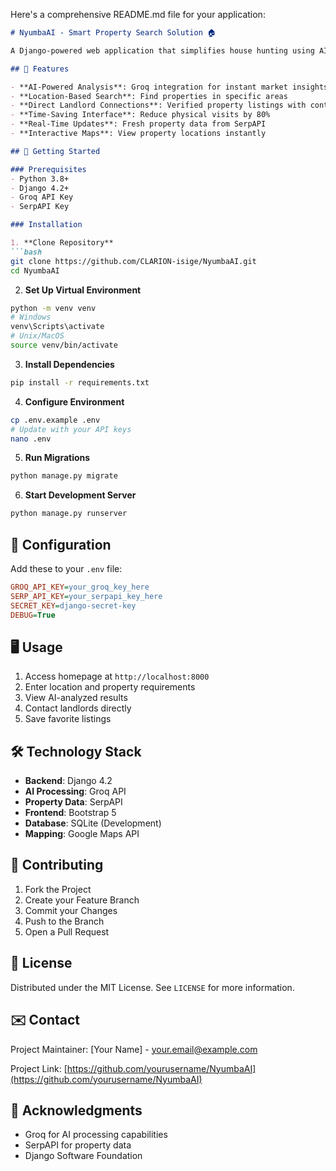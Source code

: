 Here's a comprehensive README.md file for your application:

```markdown
# NyumbaAI - Smart Property Search Solution 🏠

A Django-powered web application that simplifies house hunting using AI analysis and real-time property data.

## 📌 Features

- **AI-Powered Analysis**: Groq integration for instant market insights
- **Location-Based Search**: Find properties in specific areas
- **Direct Landlord Connections**: Verified property listings with contact info
- **Time-Saving Interface**: Reduce physical visits by 80%
- **Real-Time Updates**: Fresh property data from SerpAPI
- **Interactive Maps**: View property locations instantly

## 🚀 Getting Started

### Prerequisites
- Python 3.8+
- Django 4.2+
- Groq API Key
- SerpAPI Key

### Installation

1. **Clone Repository**
```bash
git clone https://github.com/CLARION-isige/NyumbaAI.git
cd NyumbaAI
```

2. **Set Up Virtual Environment**
```bash
python -m venv venv
# Windows
venv\Scripts\activate
# Unix/MacOS
source venv/bin/activate
```

3. **Install Dependencies**
```bash
pip install -r requirements.txt
```

4. **Configure Environment**
```bash
cp .env.example .env
# Update with your API keys
nano .env
```

5. **Run Migrations**
```bash
python manage.py migrate
```

6. **Start Development Server**
```bash
python manage.py runserver
```

## 🔧 Configuration

Add these to your `.env` file:
```ini
GROQ_API_KEY=your_groq_key_here
SERP_API_KEY=your_serpapi_key_here
SECRET_KEY=django-secret-key
DEBUG=True
```

## 🖥️ Usage

1. Access homepage at `http://localhost:8000`
2. Enter location and property requirements
3. View AI-analyzed results
4. Contact landlords directly
5. Save favorite listings

## 🛠️ Technology Stack

- **Backend**: Django 4.2
- **AI Processing**: Groq API
- **Property Data**: SerpAPI
- **Frontend**: Bootstrap 5
- **Database**: SQLite (Development)
- **Mapping**: Google Maps API


## 🤝 Contributing

1. Fork the Project
2. Create your Feature Branch
3. Commit your Changes
4. Push to the Branch
5. Open a Pull Request

## 📜 License

Distributed under the MIT License. See `LICENSE` for more information.

## ✉️ Contact

Project Maintainer: [Your Name] - your.email@example.com

Project Link: [https://github.com/yourusername/NyumbaAI](https://github.com/yourusername/NyumbaAI)

## 🙏 Acknowledgments

- Groq for AI processing capabilities
- SerpAPI for property data
- Django Software Foundation
```

